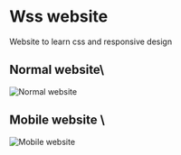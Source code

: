 # Wss website
Website to learn css and responsive design
## Normal website\
![Normal website](https://i.ibb.co/cvCCxhM/screencapture-localhost-web1-2023-04-06-17-01-44.jpg)
## Mobile website \
![Mobile website](https://i.ibb.co/yFmHyky/screencapture-localhost-web1-2023-04-06-17-02-16.jpg)
